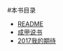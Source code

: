#本书目录

- [README](README.md)
- [成甲说书](成甲说书.md)
- [2017我的期待](http://127.0.0.1:9600/_markdown?path=F:/07.Github/FirstBook/关于年目标/2017我的期待.md)